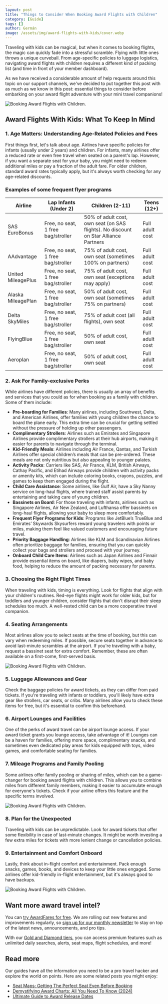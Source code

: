 ```yaml
---
layout: post
title: "Things to Consider When Booking Award Flights with Children"
category: [Guide]
tags: []
author: Germán
image: /assets/img/award-flights-with-kids/cover.webp
---
```


Traveling with kids can be magical, but when it comes to booking flights, the magic can quickly fade into a stressful scramble. Flying with little ones throws a unique curveball. From age-specific policies to luggage logistics, navigating award flights with children requires a different kind of packing list (and time in front of your member dashboard).

As we have received a considerable amount of help requests around this topic on our support channels, we've decided to put together this post with as much as we know in this post: essential things to consider before embarking on your award flight adventure with your mini travel companions!

<img src="../assets/img/award-flights-with-kids/2.webp" alt="Booking Award Flights with Children." class="noborder"/>

## Award Flights With Kids: What To Keep In Mind

### 1. Age Matters: Understanding Age-Related Policies and Fees

First things first, let's talk about age. Airlines have specific policies for infants (usually under 2 years) and children. For infants, many airlines offer a reduced rate or even free travel when seated on a parent's lap. However, if you want a separate seat for your baby, you might need to redeem additional miles or pay a fraction of the adult fare. For older children, standard award rates typically apply, but it's always worth checking for any age-related discounts.

### Examples of some frequent flyer programs

| Airline | Lap Infants (Under 2) | Children (2-11) | Teens (12+) |
|---|---|---|---|
| SAS EuroBonus | Free, no seat, 1 free bag/stroller | 50% of adult cost, own seat (on SAS flights). No discount on Star Alliance Partners | Full adult cost |
| AAdvantage | Free, no seat, 1 free bag/stroller | 75% of adult cost, own seat (sometimes 100% on partners) | Full adult cost |
| United MileagePlus | Free, no seat, 1 free bag/stroller | 75% of adult cost, own seat (exceptions may apply) | Full adult cost |
| Alaska MileagePlan | Free, no seat, 1 free bag/stroller | 50% of adult cost, own seat (sometimes 75% on partners) | Full adult cost |
| Delta SkyMiles | Free, no seat, 1 free bag/stroller | 75% of adult cost (all flights), own seat | Full adult cost |
| FlyingBlue | Free, no seat, 1 free bag/stroller | 50% of adult cost, own seat | Full adult cost |
| Aeroplan | Free, no seat, 1 free bag/stroller | 50% of adult cost, own seat | Full adult cost |

### 2. Ask For Family-exclusive Perks

While airlines have different policies, there is usually an array of benefits and services that you could as for when booking as a family with children. Some of them include:

* **Pre-boarding for Families**: Many airlines, including Southwest, Delta, and American Airlines, offer families with young children the chance to board the plane early. This extra time can be crucial for getting settled without the pressure of holding up other passengers.
* **Complimentary Strollers**: Airlines such as Emirates and Singapore Airlines provide complimentary strollers at their hub airports, making it easier for parents to navigate through the terminal.
* **Kid-Friendly Meals**: Airlines including Air France, Qantas, and Turkish Airlines offer special children’s meals that can be pre-ordered. These meals are not only nutritious but also appealing to younger palates.
* **Activity Packs**: Carriers like SAS, Air France, KLM, British Airways, Cathay Pacific, and Etihad Airways provide children with activity packs or amenity kits, which can include coloring books, crayons, puzzles, and games to keep them engaged during the flight.
* **Child Care Assistance**: Some airlines, like Gulf Air, have a Sky Nanny service on long-haul flights, where trained staff assist parents by entertaining and taking care of young children.
* **Bassinets on Board**: For those traveling with infants, airlines such as Singapore Airlines, Air New Zealand, and Lufthansa offer bassinets on long-haul flights, allowing your baby to sleep more comfortably.
* **Frequent Flyer Programs for Kids**: Programs like JetBlue’s TrueBlue and Emirates’ Skywards Skysurfers reward young travelers with points or miles, making them feel like valued customers and encouraging future travel.
* **Priority Baggage Handling**: Airlines like KLM and Scandinavian Airlines often prioritize baggage for families, ensuring that you can quickly collect your bags and strollers and proceed with your journey.
* **Onboard Child Care Items**: Airlines such as Japan Airlines and Finnair provide essential items on board, like diapers, baby wipes, and baby food, helping to reduce the amount of packing necessary for parents.

### 3. Choosing the Right Flight Times

When traveling with kids, timing is everything. Look for flights that align with your children's routines. Red-eye flights might work for older kids, but for toddlers and younger children, consider flights that don't disrupt their sleep schedules too much. A well-rested child can be a more cooperative travel companion.

### 4. Seating Arrangements

Most airlines allow you to select seats at the time of booking, but this can vary when redeeming miles. If possible, secure seats together in advance to avoid last-minute scrambles at the airport. If you're traveling with a baby, request a bassinet seat for extra comfort. Remember, these are often available on a first-come, first-served basis.

<img src="../assets/img/award-flights-with-kids/1.webp" alt="Booking Award Flights with Children." class="noborder"/>

### 5. Luggage Allowances and Gear

Check the baggage policies for award tickets, as they can differ from paid tickets. If you're traveling with infants or toddlers, you'll likely have extra gear like strollers, car seats, or cribs. Many airlines allow you to check these items for free, but it's essential to confirm this beforehand.

### 6. Airport Lounges and Facilities

One of the perks of award travel can be airport lounge access. If your award ticket grants you lounge access, take advantage of it! Lounges can be a haven for families, offering more space, complimentary snacks, and sometimes even dedicated play areas for kids equipped with toys, video games, and comfortable seating for families.

### 7. Mileage Programs and Family Pooling

Some airlines offer family pooling or sharing of miles, which can be a game-changer for booking award flights with children. This allows you to combine miles from different family members, making it easier to accumulate enough for everyone's tickets. Check if your airline offers this feature and the specific terms involved.

<img src="../assets/img/award-flights-with-kids/3.webp" alt="Booking Award Flights with Children." class="noborder"/>

### 8. Plan for the Unexpected

Traveling with kids can be unpredictable. Look for award tickets that offer some flexibility in case of last-minute changes. It might be worth investing a few extra miles for tickets with more lenient change or cancellation policies.

### 9. Entertainment and Comfort Onboard

Lastly, think about in-flight comfort and entertainment. Pack enough snacks, games, books, and devices to keep your little ones engaged. Some airlines offer kid-friendly in-flight entertainment, but it's always good to have backups.

<img src="../assets/img/award-flights-with-kids/4.webp" alt="Booking Award Flights with Children." class="noborder"/>

## Want more award travel intel?

You can [try AwardFares for free](https://awardfares.com/). We are rolling out new features and improvements regularly, so [sign up for our monthly newsletter](https://awardfares.com/newsletter) to stay on top of the latest news, announcements, and pro tips.

With our [Gold and Diamond tiers](https://awardfares.com/pricing), you can access premium features such as unlimited daily searches, alerts, seat maps, flight schedules, and more!

## Read more

Our guides have all the information you need to be a pro travel hacker and explore the world on points. Here are some related posts you might enjoy:

* [Seat Maps: Getting The Perfect Seat Even Before Booking](https://blog.awardfares.com/seatmaps-guide/)
* [Demystifying Award Charts: All You Need To Know (2024)](https://blog.awardfares.com/demystifying-award-charts/)
* [Ultimate Guide to Award Release Dates](https://blog.awardfares.com/ultimate-guide-to-award-release-dates)